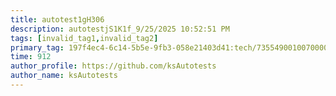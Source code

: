 ```yaml
---
title: autotest1gH306
description: autotestjS1K1f_9/25/2025 10:52:51 PM
tags: [invalid_tag1,invalid_tag2]
primary_tag: 197f4ec4-6c14-5b5e-9fb3-058e21403d41:tech/73554900100700000996/67838200100800006287
time: 912
author_profile: https://github.com/ksAutotests
author_name: ksAutotests
---
```

